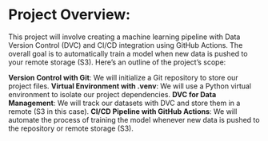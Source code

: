 # Project Overview:
This project will involve creating a machine learning pipeline with Data Version Control (DVC) and CI/CD integration using GitHub Actions. The overall goal is to automatically train a model when new data is pushed to your remote storage (S3). Here’s an outline of the project’s scope:

**Version Control with Git**: We will initialize a Git repository to store our project files.
**Virtual Environment with .venv**: We will use a Python virtual environment to isolate our project dependencies.
**DVC for Data Management**: We will track our datasets with DVC and store them in a remote (S3 in this case).
**CI/CD Pipeline with GitHub Actions**: We will automate the process of training the model whenever new data is pushed to the repository or remote storage (S3).
